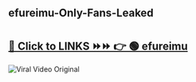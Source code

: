 
 ## efureimu-Only-Fans-Leaked

# <h2><a href="https://clipsfans.com/efureimu&ref=git">🔗 Click to LINKS ⏩⏩ 👉 🟢 efureimu </a></h2>

<a href="https://clipsfans.com/efureimu&ref=git" rel="nofollow" data-target="animated-image.originalLink"><img src="https://i.ibb.co.com/xMMVF88/686577567.gif" alt="Viral Video Original" style="max-width: 100%; display: inline-block;" data-target="animated-image.originalImage"></a>
